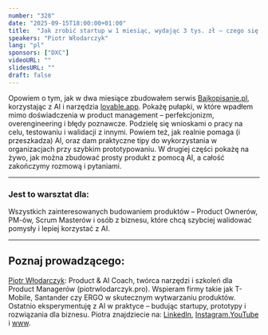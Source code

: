```yaml
---
number: "328"
date: "2025-09-15T18:00:00+01:00"
title:  "Jak zrobić startup w 1 miesiąc, wydając 3 tys. zł – czego się na tym nauczyłem o sobie i AI?"
speakers: "Piotr Włodarczyk"
lang: "pl"
sponsors: ["DXC"]
videoURL: ""
slidesURL: ""
draft: false
---
```


Opowiem o tym, jak w dwa miesiące zbudowałem serwis [<a href= "http://bajkopisanie.pl/)" target="_blank">Bajkopisanie.pl</a>](https://bajkopisanie.pl/?utm_source=chatgpt.com), korzystając z AI i narzędzia <a href="http://lovable.app/" target="_blank">lovable.app</a>. Pokażę pułapki, w które wpadłem mimo doświadczenia w product management – perfekcjonizm, overengineering i błędy poznawcze. Podzielę się wnioskami o pracy na celu, testowaniu i walidacji z innymi. Powiem też, jak realnie pomaga (i przeszkadza) AI, oraz dam praktyczne tipy do wykorzystania w organizacjach przy szybkim prototypowaniu. W drugiej części pokażę na żywo, jak można zbudować prosty produkt z pomocą AI, a całość zakończymy rozmową i pytaniami.

***
### Jest to warsztat dla:  
Wszystkich zainteresowanych budowaniem produktów – Product Ownerów, PM-ów, Scrum Masterów i osób z biznesu, które chcą szybciej walidować pomysły i lepiej korzystać z AI.
***

## Poznaj prowadzącego:
<a href="https://www.linkedin.com/in/pwlodarczyk/" target="_blank">Piotr Włodarczyk</a>:
Product & AI Coach, twórca narzędzi i szkoleń dla Product Managerów (piotrwlodarczyk.pro). Wspieram firmy takie jak T-Mobile, Santander czy ERGO w skutecznym wytwarzaniu produktów. Ostatnio eksperymentuję z AI w praktyce – budując startupy, prototypy i rozwiązania dla biznesu.
Piotra znajdziecie na: <a href="https://www.linkedin.com/in/pwlodarczyk/" target="_blank">LinkedIn</a>, <a href="https://www.instagram.com/piotrwlodarczyk_productleaders/" target="_blank">Instagram</a>,<a href="https://www.youtube.com/@piotrwlodarczykpro" target="_blank">YouTube</a> i <a href="https://piotrwlodarczyk.pro/" target="_blank">www</a>.

